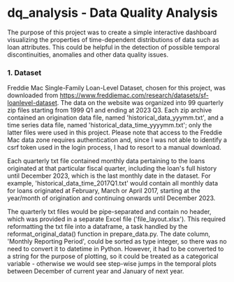 # dq_analysis - Data Quality Analysis
The purpose of this project was to create a simple interactive dashboard visualizing the properties of time-dependent distributions of data such as loan attributes. This could be helpful in the detection of possible temporal discontinuities, anomalies and other data quality issues.

### 1. Dataset
Freddie Mac Single-Family Loan-Level Dataset, chosen for this project, was downloaded from https://www.freddiemac.com/research/datasets/sf-loanlevel-dataset. The data on the website was organized into 99 quarterly zip files starting from 1999 Q1 and ending at 2023 Q3. Each zip archive contained an origination data file, named 'historical_data_yyymm.txt', and a time series data file, named 'historical_data_time_yyyymm.txt'; only the latter files were used in this project. Please note that access to the Freddie Mac data zone requires authentication and, since I was not able to identify a csrf token used in the login process, I had to resort to a manual download.

Each quarterly txt file contained monthly data pertaining to the loans originated at that particular fiscal quarter, including the loan's full history until December 2023, which is the last monthly date in the dataset. For example, 'historical_data_time_2017Q1.txt' would contain all monthly data for loans originated at February, March or April 2017, starting at the year/month of origination and continuing onwards until December 2023. 

The quarterly txt files would be pipe-separated and contain no header, which was provided in a separate Excel file ('file_layout.xlsx'). This required reformatting the txt file into a dataframe, a task handled by the reformat_original_data() function in prepare_data.py. The date column, 'Monthly Reporting Period', could be sorted as type integer, so there was no need to convert it to datetime in Python. However, it had to be converted to a string for the purpose of plotting, so it could be treated as a categorical variable - otherwise we would see step-wise jumps in the temporal plots between December of current year and January of next year.

